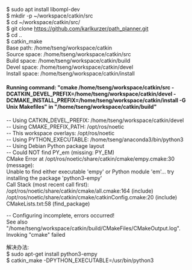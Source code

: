 $ sudo apt install libompl-dev    
$ mkdir -p ~/workspace/catkin/src  
$ cd ~/workspace/catkin/src/  
$ git clone https://github.com/karlkurzer/path_planner.git  
$ cd ..  
$ catkin_make  
Base path: /home/tseng/workspace/catkin  
Source space: /home/tseng/workspace/catkin/src  
Build space: /home/tseng/workspace/catkin/build  
Devel space: /home/tseng/workspace/catkin/devel  
Install space: /home/tseng/workspace/catkin/install  
####  
#### Running command: "cmake /home/tseng/workspace/catkin/src -DCATKIN_DEVEL_PREFIX=/home/tseng/workspace/catkin/devel -DCMAKE_INSTALL_PREFIX=/home/tseng/workspace/catkin/install -G Unix Makefiles" in "/home/tseng/workspace/catkin/build"
####  
-- Using CATKIN_DEVEL_PREFIX: /home/tseng/workspace/catkin/devel  
-- Using CMAKE_PREFIX_PATH: /opt/ros/noetic  
-- This workspace overlays: /opt/ros/noetic  
-- Using PYTHON_EXECUTABLE: /home/tseng/anaconda3/bin/python3  
-- Using Debian Python package layout  
-- Could NOT find PY_em (missing: PY_EM)   
CMake Error at /opt/ros/noetic/share/catkin/cmake/empy.cmake:30 (message):  
  Unable to find either executable 'empy' or Python module 'em'...  try  
  installing the package 'python3-empy'  
Call Stack (most recent call first):  
  /opt/ros/noetic/share/catkin/cmake/all.cmake:164 (include)  
  /opt/ros/noetic/share/catkin/cmake/catkinConfig.cmake:20 (include)  
  CMakeLists.txt:58 (find_package)  


-- Configuring incomplete, errors occurred!  
See also "/home/tseng/workspace/catkin/build/CMakeFiles/CMakeOutput.log".  
Invoking "cmake" failed  

解决办法:  
$ sudo apt-get install python3-empy  
$ catkin_make -DPYTHON_EXECUTABLE=/usr/bin/python3  
